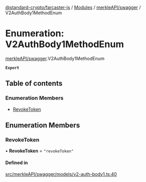 [@standard-crypto/farcaster-js](../README.md) / [Modules](../modules.md) / [merkleAPI/swagger](../modules/merkleAPI_swagger.md) / V2AuthBody1MethodEnum

# Enumeration: V2AuthBody1MethodEnum

[merkleAPI/swagger](../modules/merkleAPI_swagger.md).V2AuthBody1MethodEnum

**`Export`**

## Table of contents

### Enumeration Members

- [RevokeToken](merkleAPI_swagger.V2AuthBody1MethodEnum.md#revoketoken)

## Enumeration Members

### RevokeToken

• **RevokeToken** = ``"revokeToken"``

#### Defined in

[src/merkleAPI/swagger/models/v2-auth-body1.ts:40](https://github.com/standard-crypto/farcaster-js/blob/main/src/merkleAPI/swagger/models/v2-auth-body1.ts#L40)
